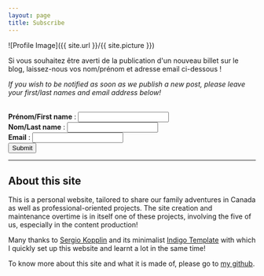 ```yaml
---
layout: page
title: Subscribe
---
```

![Profile Image]({{ site.url }}/{{ site.picture }})
<br>
<p>Si vous souhaitez être averti de la publication d'un nouveau billet sur le blog, laissez-nous vos nom/prénom et adresse email ci-dessous !</p>
<p><i> If you wish to be notified as soon as we publish a new post, please leave your first/last names and email address below!</i></p>
<br>

<form method="post" action="controller.php">
  <b>Prénom/First name</b> : <input type="text" size="20" name="first_name" />
  <br />
  <b>Nom/Last name</b> : <input type="text" size="20" name="last_name" />
  <br />
  <b>Email</b> : <input type="email" size="20" name="email" />
  <br />
  <input type="submit" value="Submit">
</form>

---
<h2>About this site</h2>
<p>This is a personal website, tailored to share our family adventures in Canada as well as professional-oriented projects. The site creation and maintenance overtime is in itself one of these projects, involving the five of us, especially in the content production!</p>

<p>Many thanks to <a href="https://github.com/sergiokopplin/">Sergio Kopplin</a> and its minimalist <a href="https://github.com/sergiokopplin/indigo">Indigo Template</a> with which I quickly set up this website and learnt a lot in the same time!

To know more about this site and what it is made of, please go to <a href="https://github.com/flelain">my github</a>.
